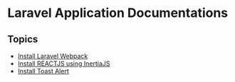 # Laravel Application Documentations

## Topics
- [Install Laravel Webpack](Install-laravel-webpack.md)
- [Install REACTJS using InertiaJS](install-reactjs-using-inertiajs.md)
- [Install Toast Alert](Install-toast-alert.md)